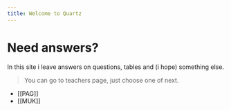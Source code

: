 ```yaml
---
title: Welcome to Quartz
---
```


# Need answers?

In this site i leave answers on questions, tables and (i hope) something else.

> You can go to teachers page, just choose one of next.

* [[PAG]]
* [[MUK]]


